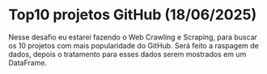 # Top10 projetos GitHub (18/06/2025)

Nesse desafio eu estarei fazendo o Web Crawling e Scraping, para buscar os 10 projetos com mais popularidade do GitHub. 
Será feito a raspagem de dados, depois o tratamento para esses dados serem mostrados em um DataFrame.
